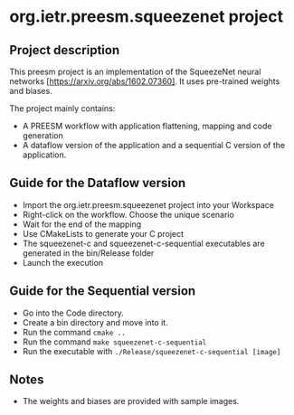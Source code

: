 # org.ietr.preesm.squeezenet project
## Project description 

This preesm project is an implementation of the SqueezeNet neural networks [https://arxiv.org/abs/1602.07360]. 
It uses pre-trained weights and biases.

The project mainly contains:

* A PREESM workflow with application flattening, mapping and code generation
* A dataflow version of the application and a sequential C version of the application.

## Guide for the Dataflow version

* Import the org.ietr.preesm.squeezenet project into your Workspace
* Right-click on the workflow. Choose the unique scenario
* Wait for the end of the mapping
* Use CMakeLists to generate your C project
* The squeezenet-c and squeezenet-c-sequential executables are generated in the bin/Release folder
* Launch the execution

## Guide for the Sequential version

* Go into the Code directory.
* Create a bin directory and move into it.
* Run the command ``` cmake .. ```
* Run the command ``` make squeezenet-c-sequential ```
* Run the executable with ``` ./Release/squeezenet-c-sequential [image] ```

## Notes
* The weights and biases are provided with sample images.
